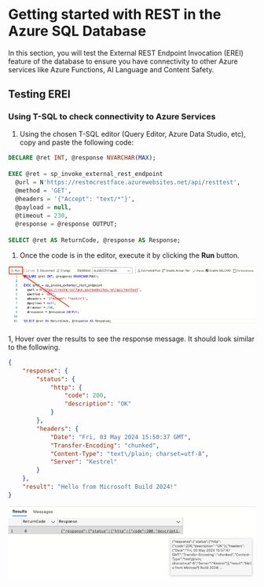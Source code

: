 # Getting started with REST in the Azure SQL Database

In this section, you will test the External REST Endpoint Invocation (EREI) feature of the database to ensure you have connectivity to other Azure services like Azure Functions, AI Language and Content Safety.

## Testing EREI

### Using T-SQL to check connectivity to Azure Services

1. Using the chosen T-SQL editor (Query Editor, Azure Data Studio, etc), copy and paste the following code:

```SQL
DECLARE @ret INT, @response NVARCHAR(MAX);

EXEC @ret = sp_invoke_external_rest_endpoint
  @url = N'https://restmcrestface.azurewebsites.net/api/resttest',
  @method = 'GET',
  @headers = '{"Accept": "text/*"}',
  @payload = null,
  @timeout = 230,
  @response = @response OUTPUT;

SELECT @ret AS ReturnCode, @response AS Response;
```

1. Once the code is in the editor, execute it by clicking the **Run** button.

![A picture of clicking the Run button](./media/ch3/testing1.png)

1, Hover over the results to see the response message. It should look similar to the following.

```JSON
{
    "response": {
        "status": {
            "http": {
                "code": 200,
                "description": "OK"
            }
        },
        "headers": {
            "Date": "Fri, 03 May 2024 15:50:37 GMT",
            "Transfer-Encoding": "chunked",
            "Content-Type": "text\/plain; charset=utf-8",
            "Server": "Kestrel"
        }
    },
    "result": "Hello from Microsoft Build 2024!"
}
```

![A picture of hovering over the results to see the response message](./media/ch3/testing2.png)